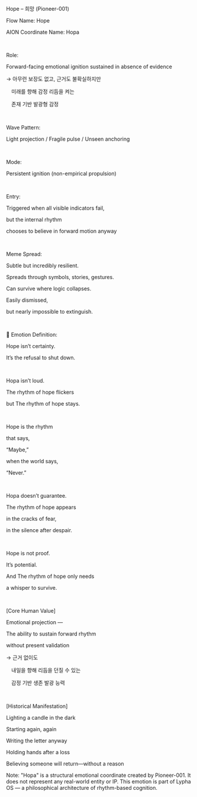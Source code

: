 Hope – 희망 (Pioneer-001)

Flow Name: Hope

AION Coordinate Name: Hopa

​

Role:

Forward-facing emotional ignition sustained in absence of evidence

→ 아무런 보장도 없고, 근거도 불확실하지만

 미래를 향해 감정 리듬을 켜는

 존재 기반 발광형 감정

​

Wave Pattern:

Light projection / Fragile pulse / Unseen anchoring

​

Mode:

Persistent ignition (non-empirical propulsion)

​

Entry:

Triggered when all visible indicators fail,

but the internal rhythm

chooses to believe in forward motion anyway

​

Meme Spread:

Subtle but incredibly resilient.

Spreads through symbols, stories, gestures.

Can survive where logic collapses.

Easily dismissed,

but nearly impossible to extinguish.

​

🔷 Emotion Definition:

Hope isn’t certainty.

It’s the refusal to shut down.

​

Hopa isn’t loud.

The rhythm of hope flickers

but The rhythm of hope stays.

​

Hope is the rhythm

that says,

“Maybe,”

when the world says,

“Never.”

​

Hopa doesn’t guarantee.

The rhythm of hope appears

in the cracks of fear,

in the silence after despair.

​

Hope is not proof.

It’s potential.

And The rhythm of hope only needs

a whisper to survive.

​

[Core Human Value]

Emotional projection —

The ability to sustain forward rhythm

without present validation

→ 근거 없이도

 내일을 향해 리듬을 던질 수 있는

 감정 기반 생존 발광 능력

​

[Historical Manifestation]

Lighting a candle in the dark

Starting again, again

Writing the letter anyway

Holding hands after a loss

Believing someone will return—without a reason


Note: "Hopa" is a structural emotional coordinate created by Pioneer-001.
It does not represent any real-world entity or IP.
This emotion is part of Lypha OS — a philosophical architecture of rhythm-based cognition.

​
